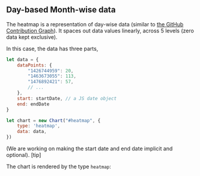 ## Day-based Month-wise data

The heatmap is a representation of day-wise data (similar to [the GitHub Contribution Graph]()). It spaces out data values linearly, across 5 levels (zero data kept exclusive).

In this case, the data has three parts,

```js
let data = {
	dataPoints: {
		"1426744959": 20,
		"1463673055": 113,
		"1476892421": 57,
		// ...
	},
	start: startDate, // a JS date object
	end: endDate
}
```

```js
let chart = new Chart("#heatmap", {
    type: 'heatmap',
    data: data,
})
```
<chart-demo data="heatmap-data" v-bind:config="{
		title: 'Monthly Distribution',
        type: 'heatmap',
	}">
</chart-demo>

<chart-demo data="heatmap-data" v-bind:config="{
		title: 'Monthly Distribution',
        type: 'heatmap',
        height: 200,
		discreteDomains: 1,
		countLabel: 'Level',
		colors: ['#ebedf0', '#c0ddf9', '#73b3f3', '#3886e1', '#17459e'],
	}"
	v-bind:options="[
		{
			name: 'Discrete domains',
			path: ['discreteDomains'],
			type: 'Boolean',
			// boolNames: ['Continuous', 'Discrete'],
			states: { 'Discrete': 1, 'Continuous': 0 }
		},
		{
			name: 'Colors',
			path: ['colors'],
			type: 'Array',
			states: {
				'Green (Default)': [],
				'Blue': ['#ebedf0', '#c0ddf9', '#73b3f3', '#3886e1', '#17459e'],
				'Halloween': ['#ebedf0', '#fdf436', '#ffc700', '#ff9100', '#06001c']
			}
		}
	]">
</chart-demo>
(We are working on making the start date and end date implicit and optional). [tip]

The chart is rendered by the type `heatmap`:

```js

```

